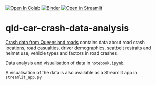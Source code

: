 [![Open In Colab](https://colab.research.google.com/assets/colab-badge.svg)](https://colab.research.google.com/github/ng-jason/qld-car-crash-data-analysis/blob/main/notebook.ipynb)   [![Binder](https://mybinder.org/badge_logo.svg)](https://hub.gke2.mybinder.org/user/ng-jason-qld-ca-h-data-analysis-a7gbw3jt/notebooks/notebook.ipynb)   [![Open in Streamlit](https://static.streamlit.io/badges/streamlit_badge_black_white.svg)](https://share.streamlit.io/ng-jason/qld-car-crash-data-analysis/main)


# qld-car-crash-data-analysis

[Crash data from Queensland roads](https://www.data.qld.gov.au/dataset/crash-data-from-queensland-roads) contains data about road crash locations, road casualties, driver demographics, seatbelt restraits and helmet use, vehicle types and factors in road crashes. 

Data analysis and visualisation of data in `notebook.ipynb`.

A visualisation of the data is also available as a Streamlit app in `streamlit_app.py`



